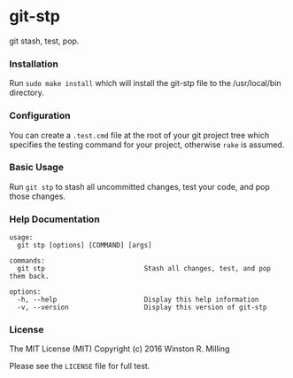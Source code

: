 # git-stp

git stash, test, pop.

### Installation

Run `sudo make install` which will install the git-stp file to the /usr/local/bin directory.

### Configuration

You can create a `.test.cmd` file at the root of your git project tree which specifies the testing command for your project, otherwise `rake` is assumed.

### Basic Usage

Run `git stp` to stash all uncommitted changes, test your code, and pop those changes.

### Help Documentation
```
usage:
  git stp [options] [COMMAND] [args]

commands:
  git stp                         Stash all changes, test, and pop them back.

options:
  -h, --help                      Display this help information
  -v, --version                   Display this version of git-stp
```

### License

The MIT License (MIT) Copyright (c) 2016 Winston R. Milling

Please see the `LICENSE` file for full test.